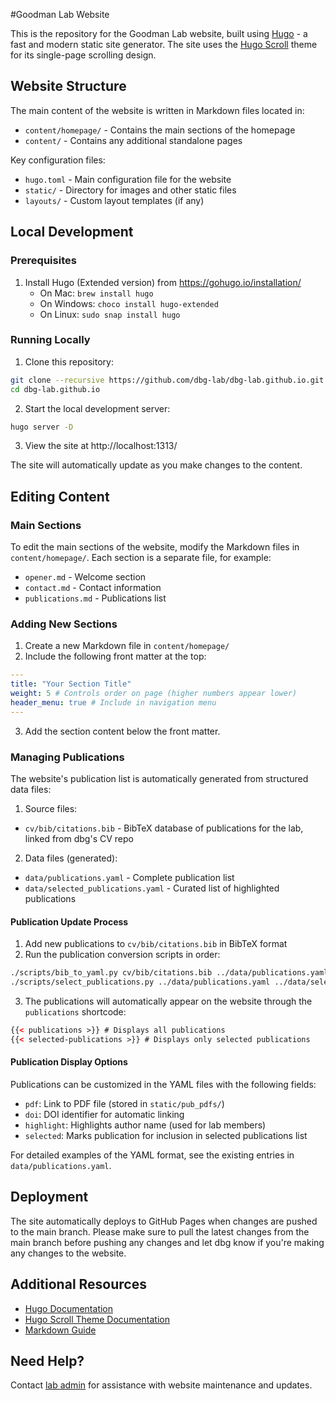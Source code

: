 #Goodman Lab Website

This is the repository for the Goodman Lab website, built using [Hugo](https://gohugo.io/) - a fast and modern static site generator. The site uses the [Hugo Scroll](https://github.com/zjedi/hugo-scroll) theme for its single-page scrolling design.

## Website Structure

The main content of the website is written in Markdown files located in:
- `content/homepage/` - Contains the main sections of the homepage
- `content/` - Contains any additional standalone pages

Key configuration files:
- `hugo.toml` - Main configuration file for the website
- `static/` - Directory for images and other static files
- `layouts/` - Custom layout templates (if any)

## Local Development

### Prerequisites
1. Install Hugo (Extended version) from https://gohugo.io/installation/
   - On Mac: `brew install hugo`
   - On Windows: `choco install hugo-extended`
   - On Linux: `sudo snap install hugo`

### Running Locally
1. Clone this repository:

```bash
git clone --recursive https://github.com/dbg-lab/dbg-lab.github.io.git
cd dbg-lab.github.io
```

2. Start the local development server:

```bash
hugo server -D
```

3. View the site at http://localhost:1313/

The site will automatically update as you make changes to the content.

## Editing Content

### Main Sections
To edit the main sections of the website, modify the Markdown files in `content/homepage/`. Each section is a separate file, for example:
- `opener.md` - Welcome section
- `contact.md` - Contact information
- `publications.md` - Publications list

### Adding New Sections
1. Create a new Markdown file in `content/homepage/`
2. Include the following front matter at the top:

```yaml
---
title: "Your Section Title"
weight: 5 # Controls order on page (higher numbers appear lower)
header_menu: true # Include in navigation menu
---
```

3. Add the section content below the front matter.

### Managing Publications

The website's publication list is automatically generated from structured data files:

1. Source files:
- `cv/bib/citations.bib` - BibTeX database of publications for the lab, linked from dbg's CV repo

2. Data files (generated):
- `data/publications.yaml` - Complete publication list
- `data/selected_publications.yaml` - Curated list of highlighted publications

#### Publication Update Process

1. Add new publications to `cv/bib/citations.bib` in BibTeX format
2. Run the publication conversion scripts in order:

```bash
./scripts/bib_to_yaml.py cv/bib/citations.bib ../data/publications.yaml # Converts CV bibtex to YAML
./scripts/select_publications.py ../data/publications.yaml ../data/selected_publications.yaml # Creates selected pubs
```
3. The publications will automatically appear on the website through the `publications` shortcode:
```html
{{< publications >}} # Displays all publications
{{< selected-publications >}} # Displays only selected publications
```

#### Publication Display Options

Publications can be customized in the YAML files with the following fields:
- `pdf`: Link to PDF file (stored in `static/pub_pdfs/`)
- `doi`: DOI identifier for automatic linking
- `highlight`: Highlights author name (used for lab members)
- `selected`: Marks publication for inclusion in selected publications list

For detailed examples of the YAML format, see the existing entries in `data/publications.yaml`.

## Deployment
The site automatically deploys to GitHub Pages when changes are pushed to the main branch. Please make sure to pull the latest changes from the main branch before pushing any changes and let dbg know if you're making any changes to the website.


## Additional Resources
- [Hugo Documentation](https://gohugo.io/documentation/)
- [Hugo Scroll Theme Documentation](https://github.com/zjedi/hugo-scroll#readme)
- [Markdown Guide](https://www.markdownguide.org/basic-syntax/)

## Need Help?
Contact [lab admin](mailto:lab-admin@dbg-lab.org) for assistance with website maintenance and updates. 


